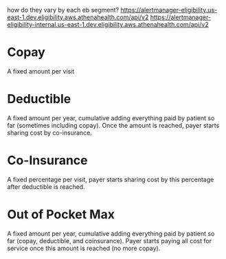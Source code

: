 <!-- Transactions -->

how do they vary by each eb segment?
https://alertmanager-eligibility.us-east-1.dev.eligibility.aws.athenahealth.com/api/v2
https://alertmanager-eligibility-internal.us-east-1.dev.eligibility.aws.athenahealth.com/api/v2

# Copay

A fixed amount per visit

# Deductible

A fixed amount per year, cumulative adding everything paid by patient so far (sometimes including copay). Once the amount is reached, payer starts sharing cost by co-insurance.

# Co-Insurance

A fixed percentage per visit, payer starts sharing cost by this percentage after deductible is reached.

# Out of Pocket Max

A fixed amount per year, cumulative adding everything paid by patient so far (copay, deductible, and coinsurance). Payer starts paying all cost for service once this amount is reached (no more copay).
